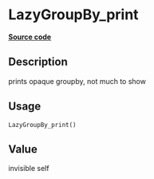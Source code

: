
# LazyGroupBy_print

[**Source code**](https://github.com/pola-rs/r-polars/tree/53c7d964901ed4a019998e89aff8c6d44691d793/R/lazyframe__group_by.R#L77)

## Description

prints opaque groupby, not much to show

## Usage

<pre><code class='language-R'>LazyGroupBy_print()
</code></pre>

## Value

invisible self
